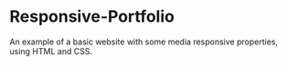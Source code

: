 # Responsive-Portfolio

An example of a basic website with some media responsive properties, using HTML and CSS.
